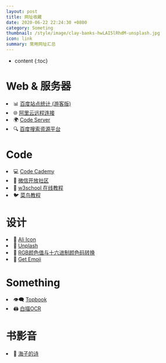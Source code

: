 ```yaml
---
layout: post
title: 网址收藏
date: 2020-06-22 22:24:30 +0800
category: Someting
thumbnail: /style/image/clay-banks-hwLAI5lRhdM-unsplash.jpg
icon: link
summary: 常用网址汇总
---
```



* content
{:toc}


# Web & 服务器

<li>📊 <a href=
"https://tongji.baidu.com/web/10000229477/overview/index?siteId=15260124" target="_blank">百度站点统计 (游客版)</a></li>

<li>🌐 <a href="https://ecs-workbench.aliyun.com/" target="_blank">阿里云远程连接</a></li>

<li>🌍 <a href="http://47.92.138.251:8091/" target="_blank">Code Server</a></li>

<li>🔍 <a href=
"https://ziyuan.baidu.com/pressure/index?site=http://www.qiening.top/" target="_blank">百度搜索资源平台</a></li>

# Code

<li>💻 <a href="https://www.codecademy.com/" target="_blank">Code Cademy</a></li>

<li>💬 <a href="https://developers.weixin.qq.com/" target="_blank">微信开放社区</a></li>

<li>📰 <a href="https://www.w3school.com.cn/" target="_blank">w3school 在线教程</a></li>

<li>🐦 <a href="https://www.runoob.com/" target="_blank">菜鸟教程</a></li>

# 设计

<li>🎅 <a href="https://www.iconfont.cn/" target="_blank">Ali Icon</a></li>

<li>🌌 <a href="https://unsplash.com/" target="_blank">Unplash</a></li>

<li>🎨 <a href="https://www.sioe.cn/yingyong/yanse-rgb-16/" target="_blank">RGB颜色值与十六进制颜色码转换</a></li>

<li>🤣 <a href="https://emoji.svend.cc/" target="_blank">Get Emoji</a></li>

# Something

<li>👁‍🗨 <a href="https://topbook.cc/" target="_blank">Topbook</a></li>

<li>🖨 <a href="https://web.baimiaoapp.com/" target="_blank">白描OCR</a></li>

# 书影音

<li>🌊 <a href="https://haizi.huhaitai.com/" target="_blank">海子的诗</a></li>